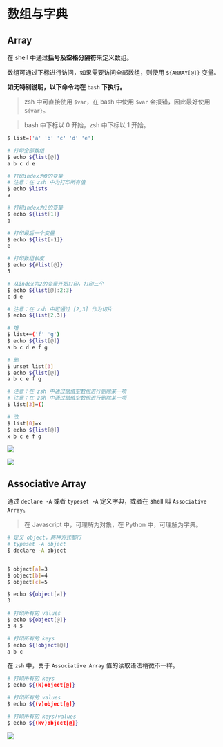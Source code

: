 # 数组与字典

## Array
在 shell 中通过**括号及空格分隔符**来定义数组。

数组可通过下标进行访问，如果需要访问全部数组，则使用 `${ARRAY[@]}` 变量。

**如无特别说明，以下命令均在** `bash` **下执行。**

> zsh 中可直接使用 `$var`，在 bash 中使用 `$var` 会报错，因此最好使用 `${var}`。

> bash 中下标以 0 开始，zsh 中下标以 1 开始。

```bash
$ list=('a' 'b' 'c' 'd' 'e')

# 打印全部数组
$ echo ${list[@]}
a b c d e

# 打印index为0的变量
# 注意：在 zsh 中为打印所有值
$ echo $lists
a

# 打印index为1的变量
$ echo ${list[1]}
b

# 打印最后一个变量
$ echo ${list[-1]}
e

# 打印数组长度
$ echo ${#list[@]}
5

# 从index为2的变量开始打印，打印三个
$ echo ${list[@]:2:3}
c d e

# 注意：在 zsh 中可通过 [2,3] 作为切片
$ echo ${list[2,3]}

# 增
$ list+=('f' 'g')
$ echo ${list[@]}
a b c d e f g

# 删
$ unset list[3]
$ echo ${list[@]}
a b c e f g

# 注意：在 zsh 中通过赋值空数组进行删除某一项
# 注意：在 zsh 中通过赋值空数组进行删除某一项
$ list[3]=()

# 改
$ list[0]=x
$ echo ${list[@]}
x b c e f g
```


![](https://cdn.jsdelivr.net/gh/Merlin218/image-storage/picGo/202207301200182.png)

![](https://cdn.jsdelivr.net/gh/Merlin218/image-storage/picGo/202207301203728.png)

## Associative Array

通过 `declare -A` 或者 `typeset -A` 定义字典，或者在 shell 叫 `Associative Array`。

> 在 Javascript 中，可理解为对象，在 Python 中，可理解为字典。

```bash
# 定义 object，两种方式都行
# typeset -A object
$ declare -A object


$ object[a]=3
$ object[b]=4
$ object[c]=5

$ echo ${object[a]}
3

# 打印所有的 values
$ echo ${object[@]}
3 4 5

# 打印所有的 keys
$ echo ${!object[@]}
a b c
```

在 `zsh` 中，关于 `Associative Array` 值的读取语法稍微不一样。

```bash
# 打印所有的 keys
$ echo ${(k)object[@]}

# 打印所有的 values
$ echo ${(v)object[@]}

# 打印所有的 keys/values
$ echo ${(kv)object[@]}
```

![](https://cdn.jsdelivr.net/gh/Merlin218/image-storage/picGo/202207301214420.png)
